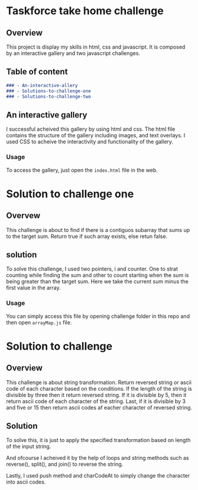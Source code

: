 # Taskforce take home challenge

## Overview
This project is display my skills in html, css and javascript. It is composed by an interactive gallery and two javascript challenges. 


## Table of content
``` markdown
### - An-interactive-allery
### - Solutions-to-challenge-one
### - Solutions-to-challenge-two
```

## An interactive gallery

I successful acheived this gallery by using html and css. The html file contains the structure of the gallery including images, and text overlays. I used CSS to acheive the interactivity and functionality of the gallery.

### Usage

To access the gallery, just open the `index.html` file in the web. 

# Solution to challenge one

## Overvew
This challenge is about to find if there is a contiguos subarray that sums up to the target sum. Return true if such array exists, else retun false.

## solution
To solve this challenge, I used two pointers, i and counter. One to strat counting while finding the sum and other to count starting when the sum is being greater than the target sum. Here we take the current sum minus the first value in the array. 

### Usage
You can simply access this file by opening challenge folder in this repo and then open `arrayMap.js` file.

# Solution to challenge

## Overview
This challenge is about string transformation. Return reversed string or ascii code of each character based on the conditions. If the length of the string is divisible by three then it return reversed string. If it is divisible by 5, then it return ascii code of each character of the string. Last, if it is divisible by 3 and five or 15 then return ascii codes af eacher character of reversed string.

## Solution

To solve this, it is just to apply the specified transformation based on length of the input string.

And ofcourse I acheived it by the help of loops and string methods such as reverse(), split(), and join() to reverse the string. 

Lastly, I used push method and charCodeAt to simply change the character into ascii codes. 


